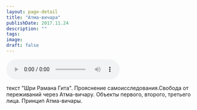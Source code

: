 ```yaml
---
layout: page-detail
title: "Атма-вичара"
publishDate: 2017.11.24
description: ""
tags:
image:
draft: false
---
```


<audio title="2017.11.24 - Атма-вичара.mp3" src="https://filer-api.advayta.org/v1.0/public/files/74535" controls=""></audio>

 текст "Шри Рамана Гита". Прояснение самоисследования.Свобода от переживаний через Атма-вичару. Объекты первого, второго, третьего лица. Принцип Атма-вичары. 

  
